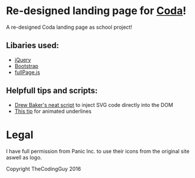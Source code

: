 # Re-designed landing page for [Coda](https://panic.com/coda)!

A re-designed Coda landing page as school project!

## Libaries used:

- [jQuery](https://jquery.com)
- [Bootstrap](http://getbootstrap.com)
- [fullPage.js](http://alvarotrigo.com/fullPage)

## Helpfull tips and scripts:

- [Drew Baker's neat script](http://stackoverflow.com/a/11978996/4394216) to inject SVG code directly into the DOM
- [This tip](http://www.cssportal.com/blog/css-animated-underline-links/) for animated underlines

# Legal

I have full permission from Panic Inc. to use their icons from the original site aswell as logo. 

Copyright TheCodingGuy 2016
